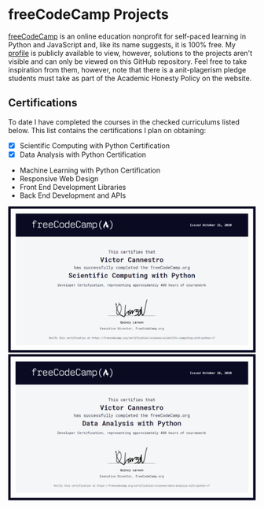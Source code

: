 # freeCodeCamp Projects
[freeCodeCamp](https://www.freecodecamp.org/learn) is an online education nonprofit for self-paced learning in Python and JavaScript and, like its name suggests, it is 100% free. My [profile](https://www.freecodecamp.org/vccannes) is publicly available to view, however, solutions to the projects aren't visible and can only be viewed on this GitHub repository. Feel free to take inspiration from them, however, note that there is a anit-plagerism pledge students must take as part of the Academic Honesty Policy on the website.  

## Certifications 
To date I have completed the courses in the checked curriculums listed below. This list contains the certifications I plan on obtaining:

- [x] Scientific Computing with Python Certification
- [x] Data Analysis with Python Certification
- Machine Learning with Python Certification
- Responsive Web Design
- Front End Development Libraries
- Back End Development and APIs


<img src="https://github.com/VictorCannestro/freeCodeCamp/blob/main/figs/certification_scientific_computing.PNG">
<img src="https://github.com/VictorCannestro/freeCodeCamp/blob/main/figs/certification_data_analysis.PNG">
